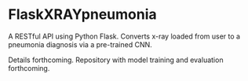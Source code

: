 # FlaskXRAYpneumonia
A RESTful API using Python Flask. Converts x-ray loaded from user to a pneumonia diagnosis via a pre-trained CNN.

Details forthcoming.
Repository with model training and evaluation forthcoming.

